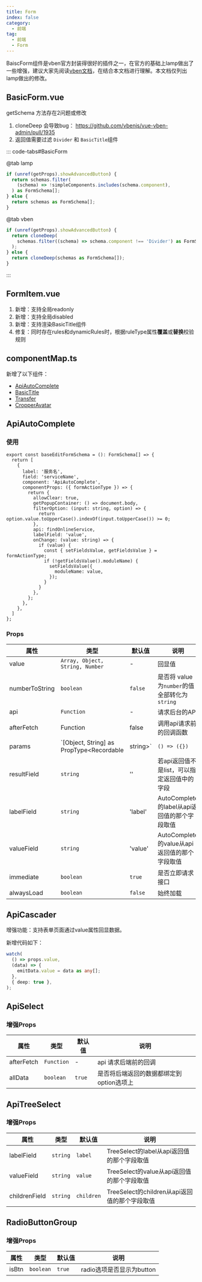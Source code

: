 ```yaml
---
title: Form
index: false
category:
  - 前端
tag:
  - 前端
  - Form
---
```


BaiscForm组件是vben官方封装得很好的插件之一，在官方的基础上lamp做出了一些增强，建议大家先阅读[vben文档](https://doc.vvbin.cn/components/form.html)，在结合本文档进行理解。本文档仅列出lamp做出的修改。

## BasicForm.vue

getSchema 方法存在2问题或修改

1. cloneDeep 会导致bug： https://github.com/vbenjs/vue-vben-admin/pull/1935
2. 返回值需要过滤 `Divider` 和 `BasicTitle`组件

::: code-tabs#BasicForm

@tab lamp

```typescript
if (unref(getProps).showAdvancedButton) {
  return schemas.filter(
    (schema) => !simpleComponents.includes(schema.component),
  ) as FormSchema[];
} else {
  return schemas as FormSchema[];
}
```

@tab vben

```typescript
if (unref(getProps).showAdvancedButton) {
  return cloneDeep(
    schemas.filter((schema) => schema.component !== 'Divider') as FormSchema[],
  );
} else {
  return cloneDeep(schemas as FormSchema[]);
}
```

:::

## FormItem.vue

1. 新增：支持全局readonly
2. 新增：支持全局disabled
3. 新增：支持渲染BasicTitle组件
4. 修复：同时存在rules和dynamicRules时，根据ruleType属性**覆盖**或**替换**校验规则

## componentMap.ts

新增了以下组件：

- [ApiAutoComplete](https://www.antdv.com/components/auto-complete-cn)
- [BasicTitle](/doc/front/BasicTitle)
- [Transfer](https://www.antdv.com/components/transfer-cn)
- [CropperAvatar](/doc/front/Cropper)

## ApiAutoComplete

### 使用

```tsx{6}
export const baseEditFormSchema = (): FormSchema[] => {
  return [
  	{
      label: '服务名',
      field: 'serviceName',
      component: 'ApiAutoComplete',
      componentProps: ({ formActionType }) => {
        return {
          allowClear: true,
          getPopupContainer: () => document.body,
          filterOption: (input: string, option) => {
            return option.value.toUpperCase().indexOf(input.toUpperCase()) >= 0;
          },
          api: findOnlineService,
          labelField: 'value',
          onChange: (value: string) => {
            if (value) {
              const { setFieldsValue, getFieldsValue } = formActionType;
              if (!getFieldsValue().moduleName) {
                setFieldsValue({
                  moduleName: value,
                });
              }
            }
          },
        };
      },
    },  
  ]
};
```

### Props

| 属性           | 类型               | 默认值  | 说明                               |
| -------------- | ------------------ | ------- | ---------------------------------- |
| value          | `Array, Object, String, Number` | -       | 回显值       |
| numberToString | `boolean`          | `false` | 是否将 value 为`number`的值全部转化为`string` |
| api            | `Function`  | - | 请求后台的API                 |
| afterFetch     | Function    | false   | 调用api请求前的回调函数 |
| params         | `[Object, String] as PropType<Recordable |string>` | `() => ({})` | 调用api请求时，传递的参数 |
| resultField    | `string` | '' | 若api返回值不是list，可以指定返回值中的字段 |
| labelField     | `string`    | 'label' | AutoComplete的label从api返回值的那个字段取值 |
| valueField     | `string` | 'value' | AutoComplete的value从api返回值的那个字段取值 |
| immediate      | `boolean` | `true` | 是否立即请求接口 |
| alwaysLoad      | `boolean` | `false` | 始终加载 |

## ApiCascader

增强功能：支持表单页面通过value属性回显数据。

新增代码如下：

```typescript
watch(
  () => props.value,
  (data) => {
    emitData.value = data as any[];
  },
  { deep: true },
);
```

## ApiSelect

### 增强Props

| 属性       | 类型       | 默认值 | 说明                                     |
| ---------- | ---------- | ------ | ---------------------------------------- |
| afterFetch | `Function` | -      | api 请求后端前的回调                     |
| allData    | `boolean`  | `true` | 是否将后端返回的数据都绑定到option选项上 |

## ApiTreeSelect

### 增强Props

| 属性          | 类型     | 默认值     | 说明                                          |
| ------------- | -------- | ---------- | --------------------------------------------- |
| labelField    | `string` | `label`    | TreeSelect的label从api返回值的那个字段取值    |
| valueField    | `string` | `value`    | TreeSelect的value从api返回值的那个字段取值    |
| childrenField | `string` | `children` | TreeSelect的children从api返回值的那个字段取值 |

## RadioButtonGroup

### 增强Props

| 属性  | 类型      | 默认值 | 说明                      |
| ----- | --------- | ------ | ------------------------- |
| isBtn | `boolean` | `true` | radio选项是否显示为button |

## 
